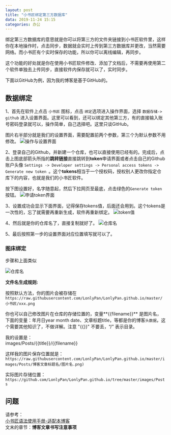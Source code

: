```yaml
---
layout: post
title: "小书匠绑定第三方数据库"
data: 2019-11-24 15:15
categories: 办公
---
```


绑定第三方数据库的意思就是你可以将第三方的文件夹链接到小书匠软件里，这样你在本地操作时，点击同步，数据就会实时上传到第三方数据库并更改，当然需要网络。而小书匠有个实时保存的功能，所以你可以离线编辑，再同步。

这个功能的好处就是你在使用小书匠软件修改、添加了文档后，不需要再使用第二个软件单独去上传同步，直接软件内保存就可以了，实时同步。

下面以GitHub为例，因为我的博客是基于GitHub的。

<!--more-->
## 数据绑定

1、首先在软件上点击 `小书匠` 图标，点击 `绑定`选项进入操作界面，选择 `数据存储-> github` 进入设置界面。这里可以看到，还可以绑定其他第三方，有的直接输入账号密码登录就可以，操作简单，自己选择吧。这里只谈GitHub。

图片右半部分就是我们的设置界面，需要配置前两个参数，第三个为默认参数不用修改。
![操作与设置界面](https://raw.githubusercontent.com/LonlyPan/LonlyPan.github.io/master/images/Posts/小书匠绑定第三方数据库/1567696458729.png)

2、登录自己的Github，并新建一个仓库，也可以直接使用已经有的。完成后，点击上图底部箭头所指的**跳转链接**直接跳转到**token**申请界面或者点击自己的Github账户头像 `Settings -> Developer settings -> Personal access tokens -> Generate new token `。这个**tokens**相当于一个授权码，授权别人更改你指定仓库下的内容，也就是我们的小书匠软件。

按下图设置好，名字随意起，然后下拉网页至最底，点击绿色的`Generate token `按钮。
![申请token界面](https://raw.githubusercontent.com/LonlyPan/LonlyPan.github.io/master/images/Posts/小书匠绑定第三方数据库/1567695427415.png)

3、设置成功会显示下面界面，记得保存tokens值，后面还会用到。这个tokens是一次性的，忘了就需要再重新生成，软件再重新绑定。
![token值](https://raw.githubusercontent.com/LonlyPan/LonlyPan.github.io/master/images/Posts/小书匠绑定第三方数据库/1567695914382.png)

4、然后就是你的仓库名了，直接复制就好了。
![仓库名](https://raw.githubusercontent.com/LonlyPan/LonlyPan.github.io/master/images/Posts/小书匠绑定第三方数据库/1567696155700.png)

5、最后按照第一步的设置界面对应位置填写就可以了。


### 图床绑定

步骤和上面类似

![仓库名](https://raw.githubusercontent.com/LonlyPan/LonlyPan.github.io/master/images/Posts/小书匠绑定第三方数据库/1567697820062.png)

**文件名生成规则:**

按照默认方法，你的图片会被存储在   
`https://raw.githubusercontent.com/LonlyPan/LonlyPan.github.io/master/小书匠/xxx.png`

你也可以自己修改图片在仓库的存储位置的，变量**{{filename}}** 是图片名，下面的变量：年月日year month date、文章标题title，等都是你的博客`头数据`，这个需要其他知识了，不做详解。注意 "\{\{\}\}" 不要丢，“/” 表示目录。

我的设置是：  
images/Posts/\{\{title\}\}/\{\{filename\}\}

这样我的图片保存位置就是：  
`https://raw.githubusercontent.com/LonlyPan/LonlyPan.github.io/master/images/Posts/博客文章标题名/图片名.png)`

实际图片存储位置：  
`https://github.com/LonlyPan/LonlyPan.github.io/tree/master/images/Posts`

## 问题

请参考：  
[小书匠语法使用手册-适配本博客](https://lonlypan.com/archivers/小书匠与Markdown语法使用手册)  
文末的章节：**博客文章书写注意事项**